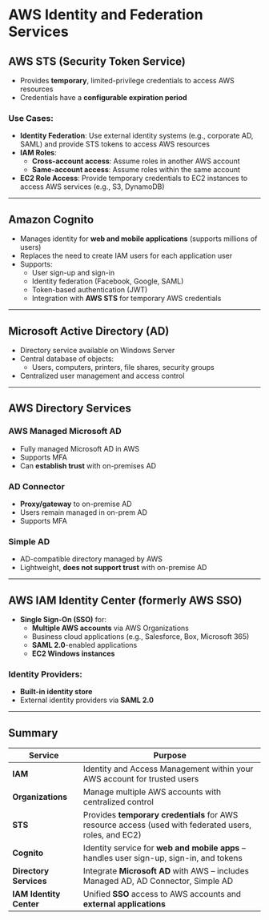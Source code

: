 # AWS Identity and Federation Services

## AWS STS (Security Token Service)

- Provides **temporary**, limited-privilege credentials to access AWS resources  
- Credentials have a **configurable expiration period**

### Use Cases:
- **Identity Federation**: Use external identity systems (e.g., corporate AD, SAML) and provide STS tokens to access AWS resources  
- **IAM Roles**:
  - **Cross-account access**: Assume roles in another AWS account
  - **Same-account access**: Assume roles within the same account
- **EC2 Role Access**: Provide temporary credentials to EC2 instances to access AWS services (e.g., S3, DynamoDB)

---

## Amazon Cognito

- Manages identity for **web and mobile applications** (supports millions of users)  
- Replaces the need to create IAM users for each application user  
- Supports:
  - User sign-up and sign-in
  - Identity federation (Facebook, Google, SAML)
  - Token-based authentication (JWT)
  - Integration with **AWS STS** for temporary AWS credentials

---

## Microsoft Active Directory (AD)

- Directory service available on Windows Server
- Central database of objects:
  - Users, computers, printers, file shares, security groups
- Centralized user management and access control

---

## AWS Directory Services

### AWS Managed Microsoft AD
- Fully managed Microsoft AD in AWS
- Supports MFA
- Can **establish trust** with on-premises AD

### AD Connector
- **Proxy/gateway** to on-premise AD
- Users remain managed in on-prem AD
- Supports MFA

### Simple AD
- AD-compatible directory managed by AWS
- Lightweight, **does not support trust** with on-premise AD

---

## AWS IAM Identity Center (formerly AWS SSO)

- **Single Sign-On (SSO)** for:
  - **Multiple AWS accounts** via AWS Organizations
  - Business cloud applications (e.g., Salesforce, Box, Microsoft 365)
  - **SAML 2.0**-enabled applications
  - **EC2 Windows instances**

### Identity Providers:
- **Built-in identity store**
- External identity providers via **SAML 2.0**

---

## Summary

| Service                   | Purpose |
|---------------------------|---------|
| **IAM**                   | Identity and Access Management within your AWS account for trusted users |
| **Organizations**         | Manage multiple AWS accounts with centralized control |
| **STS**                   | Provides **temporary credentials** for AWS resource access (used with federated users, roles, and EC2) |
| **Cognito**               | Identity service for **web and mobile apps** – handles user sign-up, sign-in, and tokens |
| **Directory Services**    | Integrate **Microsoft AD** with AWS – includes Managed AD, AD Connector, Simple AD |
| **IAM Identity Center**   | Unified **SSO** access to AWS accounts and **external applications** |

